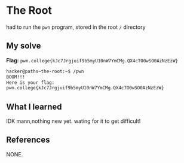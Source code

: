 # The Root
had to run the `pwn` program, stored in the root `/` directory

## My solve
**Flag:** `pwn.college{kJc7Jrgjuif9b5myU10nW7YmCMg.QX4cTO0wSO0AzNzEzW}`


```bash
hacker@paths~the-root:~$ /pwn
BOOM!!!
Here is your flag:
pwn.college{kJc7Jrgjuif9b5myU10nW7YmCMg.QX4cTO0wSO0AzNzEzW}

```

## What I learned

IDK mann,nothing new yet.
wating for it to get difficult!

## References 

NONE.
